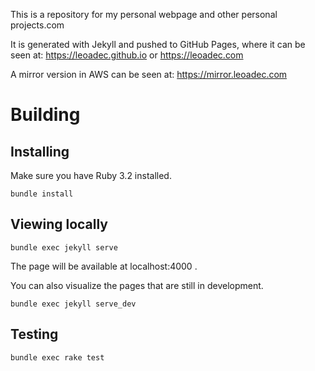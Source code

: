 This is a repository for my personal webpage and other personal projects.com

It is generated with Jekyll and pushed to GitHub Pages, where it can be seen at:
https://leoadec.github.io or https://leoadec.com

A mirror version in AWS can be seen at: https://mirror.leoadec.com

# Building
## Installing 

Make sure you have Ruby 3.2 installed.

```
bundle install
```

## Viewing locally

```
bundle exec jekyll serve
```

The page will be available at localhost:4000 .

You can also visualize the pages that are still in development.

```
bundle exec jekyll serve_dev
```

## Testing

```
bundle exec rake test
```
